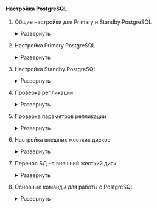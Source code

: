 <!-- # Настройка PostgreSQL -->

#### Настройка PostgreSQL

1. Общие настройки для Primary и Standby PostgreSQL


   <details>
   <summary>Развернуть</summary> 
   
    - Установка postgresql

          # Обновление пакетов репозитория, установка postgresql, добавление в автозагрузку
          sudo apt update && sudo apt upgrade -y
          sudo apt install postgresql 
          sudo systemctl enable postgresql

          # Проверка установки: автозапуск и статус службы
          systemctl is-enabled postgresql
          systemctl status postgresql

   </details>  
  


2. Настройка Primary PostgreSQL


   <details>
   <summary>Развернуть</summary> 
   
    - Создание новой роли 

          # Создание новых пользователей: wikiuser (основной), syncuser (для репликации)
          sudo -u postgres createuser -P wikiuser
          sudo -u postgres createuser --replication -P syncuser
              - --replication - право на репликацию
          # Создание базы данных
          sudo su - postgres
          psql
          CREATE DATABASE my_wiki;
          # Назначение пользователю прав на базу данных
          sudo su - postgres
          psql
          GRANT ALL PRIVILEGES ON DATABASE my_wiki to wikiuser; 
          # Вывод списка пользоватей с правами
          psql
          \\du
          # Вывод списка баз данных
          \\l

    - Настройка сетевого подключения

          # Вывод информации о ip и NAT-ip
          # При использовании tailscale, указать NAT-ip оттуда
          ip addr show
          curl ifconfig.me

          # В конец файла /etc/postgresql/14/main/pg_hba.conf добавить параметры подключения для wikiuser (основной) и syncuser (для репликации)
          host my_wiki       wikiuser       10.10.0.0/16               scram-sha-256
          host my_wiki       wikiuser       100.64.1.35/32             scram-sha-256
          host my_wiki       wikiuser       77.137.79.100/32           scram-sha-256  
          host replication   syncuser       10.10.0.0/16               scram-sha-256  
          host replication   syncuser       100.64.1.35/32             scram-sha-256
          host replication   syncuser       77.137.79.100/32           scram-sha-256  

              - host my_wiki - база данных для поключения по сети
              - wikiuser - имя пользователя
              - 10.10.0.0/16 - из какой сети разрешено подлкючение
              - scram-sha-256 - авторизация по паролю

          # Настроить /etc/postgresql/14/main/postgresql.conf
          listen_addresses = '*'
          wal_level = replica
              - listen_addresses - какие адреса могут поключаться к БД      
              - wal_level - WAL это журнал транзакций, а wal_level определяет объём записываемых в него данных.  

          # Перезапустить сервис
          sudo systemctl restart postgresql 

          # в случае проблем с подключением проверить запросы на порт
          sudo ss -an4p |grep 5432
          # Посмотреть логи
          sudo tail -n 50 /var/log/postgresql/postgresql-*.log

          # Подключение к БД my_wiki
          sudo su - postgres
          psql --host 10.11.1.131 --username wikiuser --password --dbname my_wiki 
              - 10.11.1.131 - ip-адрес БД


    </details>  




3. Настройка Standby PostgreSQL


   <details>
   <summary>Развернуть</summary> 

    - Настройка репликации

          # Настроить /etc/postgresql/14/main/postgresql.conf
          hot_standby = on

    - Копирование БД с Primary PostgreSQL

          # Остановка сервиса
          sudo systemctl stop postgresql
          # Удаление старой БД
          sudo -u postgres rm -rf /var/lib/postgresql/14/main/
          # Запуск сервиса
          sudo systemctl start postgresql
          sudo systemctl restart postgresql   
          # Создание backup'a
          sudo -u postgres pg_basebackup -h 10.11.1.131 -D /var/lib/postgresql/14/main -U syncuser -P -v -R
              - h MAIN_IP — адрес главного сервера
              - D — папка, куда нужно положить backup
              - U — пользователь для подключения
              - P — запрашивает ввод пароля
              - v — выводит подробный лог выполнения команды
              - R — создаёт в папке с базами данных файл standby.signal. Это маркер для сервера PostgreSQL, что нужно запуститься в резервном режиме


   </details>  

3. Проверка репликации

   <details>
   <summary>Развернуть</summary>  
      
    - Настройка репликации

          # Создание тестовой БД на Primary PostgreSQL  
          sudo -u postgres createdb replica_test 

          # Проверка тестовой БД на Standby PostgreSQL  
          sudo su - postgres
          psql
          \\l

   </details> 


4. Проверка параметров репликации

   <details>
   <summary>Развернуть</summary>  
      
    - Настройка репликации

          # Просмотр параметров репликации
          sudo su - postgres
          psql
          \\x
          SELECT * FROM pg_stat_replication;


   </details> 


5. Настройка внешних жестких дисков

   <details>
   <summary>Развернуть</summary>  
      
    - Монтирование дисков

      <details>
      <summary>Развернуть</summary>  

          # p.s. для добавления доп. жесткого диска к ВМ cloudshell
          vm attach <название ВМ>

          # Отобразить инфо о дисках и разделах:
          lsblk -f

          # Разметка диска новыми разделами (partition): fdisk /dev/<название устройства>
          fdisk /dev/<название устройства>
          (напр.: $ sudo fdisk /dev/vdb)
              # Открывается консоль "fdisk" 
              - g — создание таблицы разделов gpt
              - n — Создание раздела диска (partition) > указать номер раздела (обычно 1) > enter (вопрос про секторы)
              - w — сохр. изменения и выйти
          
          # Инициализация Physical Volume
          lsblk -f
          pvcreate /dev/<название раздела>
          (напр.: $ sudo pvcreate /dev/vdb1)

          # Создание VG (Volume Group)
          # vgs - проверка, что VG создан
          vgcreate <название группы томов> /dev/<название раздела>
          (напр.: $ sudo vgcreate vg-db-storage /dev/vdb1)

          # Cоздание LV (Logical Volume)
          # lvs - проверка, что LV создан
          lvcreate -n <название LV> -l <кол-во extents (можно посмотреть vgdisplay <название VG>)> <название VG>
              - vgdisplay <название VG> — проверить кол-во PE (physical extents)
          (напр.: $ sudo lvcreate -n lv-db -l 5119 vg-db-storage)

          # Форматирование LV и создание файловой системы ext4
          mkfs.ext4 /dev/<название VG>/<название LV>
          (напр.: sudo mkfs.ext4 /dev/vg-db-storage/lv-db)

          # Создание точки монтирования
          mkdir /opt/<название директории>/
          (напр.: sudo mkdir /opt/db_mount/)

          # Монтирование LV
          mount /dev/<название VG>/<название LV> <точка монтирования>
          (напр.: sudo mount /dev/vg-db-storage/lv-db /opt/db_mount/)

          # Добавлление LV в автомонтирование /etc/fstab 
          # cat /etc/fstab или mount -a - проверка автомонтирования
          echo "/dev/<название VG>/<название LV> ext4 defaults 0 0" | sudo tee -a /etc/fstab
          (напр.: sudo echo "/dev/vg-db-storage/lv-db /opt/db_mount/ ext4 defaults 0 0" | sudo tee -a /etc/fstab)

      </details> 


    - Размонтирование дисков

      <details>
      <summary>Развернуть</summary>  

          # Просмотреть path точки монтирования
          lsblk -f
          
          # Размонтирование директории
          umount <path>
          (напр.: sudo umount /opt/db_mount)

          # Удаление LV (Logical Volume)
          # lvdisplay — просмотр LV 
          lvremove <path>
          (напр.: sudo lvremove /dev/vg-db-storage/lv-db)

          # Удаление VG (Volume Group)
          # vgdisplay — просмотр VG 
          vgremove <название VG>
          (напр.: sudo vgremove vg-db-storage)

          # Удаление partition (и вместе с ним PV (Physical Volume))
          # fdisk -l или lsblk -f — просмотр partition
          fdisk <path> 
              - p — просмотр сущ. разделов (partition)
              - d — удалить раздел > указать номер раздела
              - w — сохр. изменения и выйти

      </details> 

   </details> 


6. Перенос БД на внешний жесткий диск

   <details>
   <summary>Развернуть</summary>  
      
    - Перенос Primary PostgreSQL на внешний жеский диск

          # Остановка сервиса
          sudo systemctl stop postgresql

          # Копирование БД в новую директорию
          <!-- sudo cp -R /var/lib/postgresql/14/main /opt/db_mount/ -->
          sudo rsync -arv /var/lib/postgresql/14/main /opt/db_mount/
          
          # "Спрятать" старую БД
          sudo mv /var/lib/postgresql/14/main /var/lib/postgresql/14/main.bak

          # Копирование прав доступа со старой директории на новую
          sudo chown --reference=/var/lib/postgresql/14/main /opt/db_mount/
          sudo chmod --reference=/var/lib/postgresql/14/main /opt/db_mount/
          sudo chown -R postgres:postgres /opt/db_mount/main

          # Проверка прав доступа
          sudo ls -l /var/lib/postgresql/14/main
          sudo ls -l /opt/db_mount/


          # Настройка файла конфигурации /etc/postgresql/14/main/postgresql.conf
          data_directory = '/opt/db_mount/14/main'

          <!-- # Настройка прав доступа к директории
          sudo chown -R postgres:postgres /opt/db_mount/
          sudo chmod -R 700 /opt/db_mount/ -->

          # Запуск сервиса
          sudo systemctl start postgresql
          # Перезапуск сервиса
          sudo systemctl restart postgresql
          # Проверка настроек
          sudo pg_lsclusters
          # Проверка установки: автозапуск и статус службы
          systemctl is-enabled postgresql
          systemctl status postgresql



   </details> 



7. Основные команды для работы с PostgreSQL  

   <details>
   <summary>Развернуть</summary>  
      
      # Вход в аккаунт postgres
      sudo -i -u postgres
      # Открытие консоли postgres
      psql
      # Выход из консоли
      \\q
      # Выход из оболочки пользователя
      Ctrl+D
      # Просмотр статуса подключения
      \\conninfo
      # Список БД
      \\l
      # Подключение к БД
      \\c <имя БД>
      # Просмотр списка ролей (пользователей)
      \\du
      # Создать новую роль
      createuser --interactive
      # Создать новую БД
      createdb <имя БД>

      # Работа в консоли БД postgres подразумевает, что в linux существует такой же акк
      # После создания новой БД выходим из акк postgres > создаем в linux нового пользователя с именем БД > переключаемся на него > подключаемся к консоли
      sudo adduser <имя пользователя linux>
      sudo -i -u <имя созданного пользователя linux>
      psql

   </details> 
